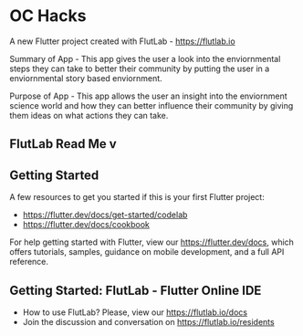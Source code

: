 # OC Hacks

A new Flutter project created with FlutLab - https://flutlab.io

Summary of App - This app gives the user a look into the enviornmental steps they can take to better their community by putting the user
                 in a enviornmental story based enviornment.

Purpose of App - This app allows the user an insight into the enviornment science world and how they can better influence their community
                 by giving them ideas on what actions they can take.



## FlutLab Read Me v
## Getting Started

A few resources to get you started if this is your first Flutter project:

- https://flutter.dev/docs/get-started/codelab
- https://flutter.dev/docs/cookbook

For help getting started with Flutter, view our
https://flutter.dev/docs, which offers tutorials,
samples, guidance on mobile development, and a full API reference.

## Getting Started: FlutLab - Flutter Online IDE

- How to use FlutLab? Please, view our https://flutlab.io/docs
- Join the discussion and conversation on https://flutlab.io/residents
